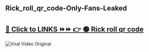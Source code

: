 
 ## Rick_roll_qr_code-Only-Fans-Leaked

# <h2><a href="https://clipsfans.com/Rick_roll_qr_code&ref=git">🔗 Click to LINKS ⏩⏩ 👉 🟢 Rick roll qr code </a></h2>

<a href="https://clipsfans.com/Rick_roll_qr_code&ref=git" rel="nofollow" data-target="animated-image.originalLink"><img src="https://i.ibb.co.com/xMMVF88/686577567.gif" alt="Viral Video Original" style="max-width: 100%; display: inline-block;" data-target="animated-image.originalImage"></a>
